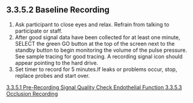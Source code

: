 ## 3.3.5.2 Baseline Recording

1. Ask participant to close eyes and relax. Refrain from talking to
participate or staff.
2. After good signal data have been collected for at least one minute, SELECT
the green GO button at the top of the screen next to the standby button to begin monitoring the
volume of the pulse pressure. See sample tracing for good tracing. A recording signal icon
should appear pointing to the hard drive.
3. Set timer to record for 5 minutes.If leaks or problems
occur, stop, replace probes and start over.


<div class="center">
<div class="btn-group">
  <a href=":pages_path:/manuals/endothelial-function/3-03-05-01-pre-recording-signal-quality-check.md" class="btn btn-default">
    <span class="glyphicon glyphicon-chevron-left"></span>
    3.3.5.1 Pre-Recording Signal Quality Check
  </a>

  <a href=":pages_path:/manuals/endothelial-function" class="btn btn-default">
    <span class="glyphicon glyphicon-chevron-up"></span>
    Endothelial Function
  </a>

  <a href=":pages_path:/manuals/endothelial-function/3-03-05-03-occlusion-recording.md" class="btn btn-success">
    3.3.5.3 Occlusion Recording
    <span class="glyphicon glyphicon-chevron-right"></span>
  </a>
</div>
</div>
